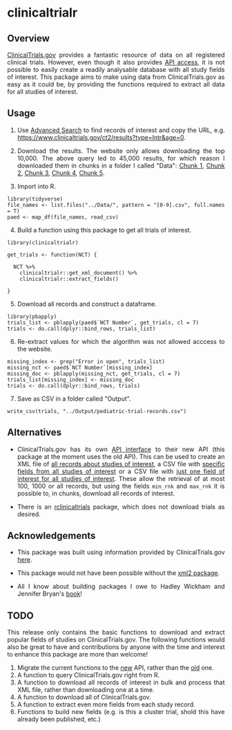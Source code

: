 # clinicaltrialr

<div align="justify">

## Overview

[ClinicalTrials.gov](https://www.clinicaltrials.gov/) provides a fantastic resource of data on all registered clinical trials. However, even though it also provides [API access](https://www.clinicaltrials.gov/ct2/resources/download), it is not possible to easily create a readily analysable database with all study fields of interest. This package aims to make using data from ClinicalTrials.gov as easy as it could be, by providing the functions required to extract all data for all studies of interest.


## Usage

1. Use [Advanced Search](https://www.clinicaltrials.gov/ct2/search/advanced?cond=&term=&cntry=&state=&city=&dist=) to find records of interest and copy the URL, e.g. https://www.clinicaltrials.gov/ct2/results?type=Intr&age=0.

2. Download the results. The website only allows downloading the top 10,000. The above query led to 45,000 results, for which reason I downloaded them in chunks in a folder I called "Data": [Chunk 1](https://www.clinicaltrials.gov/ct2/download_fields?type=Intr&age=0&down_count=10000&down_fmt=csv&down_flds=all&down_chunk=1), [Chunk 2](https://www.clinicaltrials.gov/ct2/download_fields?type=Intr&age=0&down_count=10000&down_fmt=csv&down_flds=all&down_chunk=2), [Chunk 3](https://www.clinicaltrials.gov/ct2/download_fields?type=Intr&age=0&down_count=10000&down_fmt=csv&down_flds=all&down_chunk=3), [Chunk 4](https://www.clinicaltrials.gov/ct2/download_fields?type=Intr&age=0&down_count=10000&down_fmt=csv&down_flds=all&down_chunk=4), [Chunk 5](https://www.clinicaltrials.gov/ct2/download_fields?type=Intr&age=0&down_count=10000&down_fmt=csv&down_flds=all&down_chunk=5).
    
3. Import into R.

```{r}
library(tidyverse)
file_names <- list.files("../Data/", pattern = "[0-9].csv", full.names = T)
paed <- map_df(file_names, read_csv)
```

4. Build a function using this package to get all trials of interest.

```{r}
library(clinicaltrialr)

get_trials <- function(NCT) {
  
  NCT %>% 
    clinicaltrialr::get_xml_document() %>% 
    clinicaltrialr::extract_fields()
  
}
```

5. Download all records and construct a dataframe.

```{r}
library(pbapply)
trials_list <- pblapply(paed$`NCT Number`, get_trials, cl = 7)
trials <- do.call(dplyr::bind_rows, trials_list)
```

6. Re-extract values for which the algorithm was not allowed acccess to the website.

```{r}
missing_index <- grep("Error in open", trials_list)
missing_nct <- paed$`NCT Number`[missing_index]
missing_doc <- pblapply(missing_nct, get_trials, cl = 7)
trials_list[missing_index] <- missing_doc
trials <- do.call(dplyr::bind_rows, trials)
```

7. Save as CSV in a folder called "Output".

```{r}
write_csv(trials, "../Output/pediatric-trial-records.csv")
```


## Alternatives

* ClinicalTrials.gov has its own [API interface](https://clinicaltrials.gov/api/gui) to their new API (this package at the moment uses the old API). This can be used to create an XML file of [all records about studies of interest](https://clinicaltrials.gov/api/gui/demo/simple_full_study), a CSV file with [specific fields from all studies of interest](https://clinicaltrials.gov/api/gui/demo/simple_study_fields) or a CSV file with [just one field of interest for all studies of interest](https://clinicaltrials.gov/api/gui/demo/simple_field_values). These allow the retrieval of at most 100, 1000 or all records, but using the fields `min_rnk` and `max_rnk` it is possible to, in chunks, download all records of interest.

* There is an [rclinicaltrials](https://github.com/sachsmc/rclinicaltrials) package, which does not download trials as desired.


## Acknowledgements

* This package was built using information provided by ClinicalTrials.gov [here](https://www.clinicaltrials.gov/ct2/resources/download).

* This package would not have been possible without the [xml2 package](https://github.com/r-lib/xml2).

* All I know about building packages I owe to Hadley Wickham and Jennifer Bryan's [book](https://r-pkgs.org/)!


## TODO

This release only contains the basic functions to download and extract popular fields of studies on ClinicalTrials.gov. The following functions would also be great to have and contributions by anyone with the time and interest to enhance this package are more than welcome!

1. Migrate the current functions to the [new](https://clinicaltrials.gov/api/gui/home) API, rather than the [old](https://www.clinicaltrials.gov/ct2/resources/download) one.
1. A function to query ClinicalTrials.gov right from R.
2. A function to download all records of interest in bulk and process that XML file, rather than downloading one at a time.
3. A function to download all of ClinicalTrials.gov.
4. A function to extract even more fields from each study record.
5. Functions to build new fields (e.g. is this a cluster trial, shold this have already been published, etc.)

</div>
